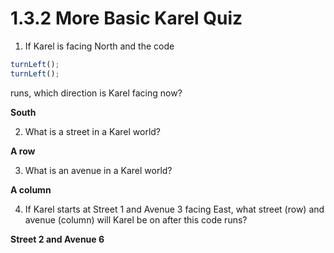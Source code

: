# 1.3.2 More Basic Karel Quiz

1. If Karel is facing North and the code
```js
turnLeft();
turnLeft();
```
runs, which direction is Karel facing now?

**South**

2. What is a street in a Karel world?

**A row**

3. What is an avenue in a Karel world?

**A column**

4. If Karel starts at Street 1 and Avenue 3 facing East, what street (row) and avenue (column) will Karel be on after this code runs?

**Street 2 and Avenue 6**
